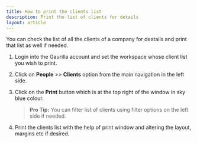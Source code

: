 ```yaml
---
title: How to print the clients list
description: Print the list of clients for details
layout: article
---
```

You can check the list of all the clients of a company for deatails and print that list as well if needed.

1. Login into the Gaurilla account and set the workspace whose client list you wish to print.

2. Click on **People** >> **Clients** option from the main navigation in the left side.

3. Click on the **Print** button which is at the top right of the window in sky blue colour.

	> **Pro Tip:** You can filter list of clients using filter options on the left side if needed. 

4. Print the clients list with the help of print window and altering the layout, margins etc if desired.
